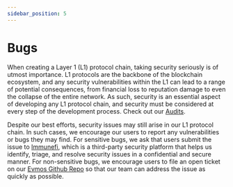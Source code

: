 ```yaml
---
sidebar_position: 5
---
```


# Bugs

When creating a Layer 1 (L1) protocol chain, taking security seriously is of utmost importance. L1 protocols are the
backbone of the blockchain ecosystem, and any security vulnerabilities within the L1 can lead to a range of potential
 consequences, from financial loss to reputation damage to even the collapse of the entire network. As such, security
  is an essential aspect of developing any L1 protocol chain, and security must be considered at every step of the
  development process. Check out our [Audits](./security/audits).

Despite our best efforts, security issues may still arise in our L1 protocol chain. In such cases, we encourage our users
 to report any vulnerabilities or bugs they may find. For sensitive bugs, we ask that users submit the issue to
 [Immunefi](https://immunefi.com/bounty/evmos/), which is a third-party security platform that helps us identify, triage,
  and resolve security issues in a confidential and secure manner. For non-sensitive bugs, we encourage users to file an
   open ticket on our [Evmos Github Repo](https://github.com/evmos/evmos) so that our team can address the issue as quickly
    as possible.

